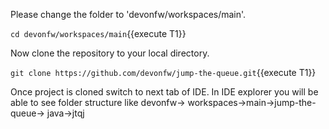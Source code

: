 

Please change the folder to &#39;devonfw/workspaces/main&#39;.

`cd devonfw/workspaces/main`{{execute T1}}



Now clone the repository to your local directory.

`git clone https://github.com/devonfw/jump-the-queue.git`{{execute T1}}

Once project is cloned switch to next tab of IDE. In IDE explorer you will be able to see folder structure like devonfw-&gt; workspaces-&gt;main-&gt;jump-the-queue-&gt; java-&gt;jtqj 
